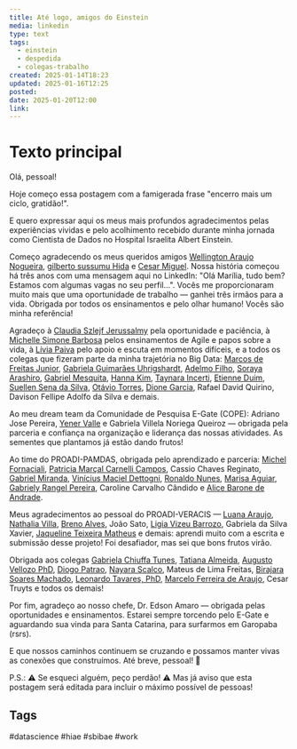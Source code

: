 ```yaml
---
title: Até logo, amigos do Einstein
media: linkedin
type: text
tags:
  - einstein
  - despedida
  - colegas-trabalho
created: 2025-01-14T18:23
updated: 2025-01-16T12:25
posted: 
date: 2025-01-20T12:00
link: 
---
```


# Texto principal

Olá, pessoal!

Hoje começo essa postagem com a famigerada frase "encerro mais um ciclo, gratidão!".

E quero expressar aqui os meus mais profundos agradecimentos pelas experiências vividas e pelo acolhimento recebido durante minha jornada como Cientista de Dados no Hospital Israelita Albert Einstein.

Começo agradecendo os meus queridos amigos [Wellington Araujo Nogueira](https://www.linkedin.com/feed/#), [gilberto sussumu Hida](https://www.linkedin.com/feed/#) e [Cesar Miguel](https://www.linkedin.com/feed/#). Nossa história começou há três anos com uma mensagem aqui no LinkedIn: "Olá Marília, tudo bem? Estamos com algumas vagas no seu perfil...". Vocês me proporcionaram muito mais que uma oportunidade de trabalho — ganhei três irmãos para a vida. Obrigada por todos os ensinamentos e pelo olhar humano! Vocês são minha referência!

Agradeço à [Claudia Szlejf Jerussalmy](https://www.linkedin.com/feed/#) pela oportunidade e paciência, à [Michelle Simone Barbosa](https://www.linkedin.com/feed/#) pelos ensinamentos de Agile e papos sobre a vida, à [Lívia Paiva](https://www.linkedin.com/feed/#) pelo apoio e escuta em momentos difíceis, e a todos os colegas que fizeram parte da minha trajetória no Big Data: [Marcos de Freitas Junior](https://www.linkedin.com/feed/#), [Gabriela Guimarães Uhrigshardt](https://www.linkedin.com/feed/#), [Adelmo Filho](https://www.linkedin.com/feed/#), [Soraya Arashiro](https://www.linkedin.com/feed/#), [Gabriel Mesquita](https://www.linkedin.com/feed/#), [Hanna Kim](https://www.linkedin.com/feed/#), [Taynara Incerti](https://www.linkedin.com/feed/#), [Etienne Duim](https://www.linkedin.com/feed/#), [Suellen Sena da Silva](https://www.linkedin.com/feed/#), [Otávio Torres](https://www.linkedin.com/feed/#), [Dione Garcia](https://www.linkedin.com/feed/#), Rafael David Quirino, Davison Fellipe Adolfo da Silva e demais.

  

Ao meu dream team da Comunidade de Pesquisa E-Gate (COPE): Adriano Jose Pereira, [Yener Valle](https://www.linkedin.com/feed/#) e Gabriela Villela Noriega Queiroz — obrigada pela parceria e confiança na organização e liderança das nossas atividades. As sementes que plantamos já estão dando frutos!

Ao time do PROADI-PAMDAS, obrigada pelo aprendizado e parceria: [Michel Fornaciali](https://www.linkedin.com/feed/#), [Patricia Marçal Carnelli Campos](https://www.linkedin.com/feed/#), Cassio Chaves Reginato, [Gabriel Miranda](https://www.linkedin.com/feed/#), [Vinícius Maciel Dettogni](https://www.linkedin.com/feed/#), [Ronaldo Nunes](https://www.linkedin.com/feed/#), [Marisa Aguiar](https://www.linkedin.com/feed/#), [Gabriely Rangel Pereira](https://www.linkedin.com/feed/#), Caroline Carvalho Cândido e [Alice Barone de Andrade](https://www.linkedin.com/feed/#).

Meus agradecimentos ao pessoal do PROADI-VERACIS — [Luana Araujo](https://www.linkedin.com/feed/#), [Nathalia Villa](https://www.linkedin.com/feed/#), [Breno Alves](https://www.linkedin.com/feed/#), João Sato, [Ligia Vizeu Barrozo](https://www.linkedin.com/feed/#), Gabriela da Silva Xavier, [Jaqueline Teixeira Matheus](https://www.linkedin.com/feed/#) e demais: aprendi muito com a escrita e submissão desse projeto! Foi desafiador, mas sei que bons frutos virão.

Obrigada aos colegas [Gabriela Chiuffa Tunes](https://www.linkedin.com/feed/#), [Tatiana Almeida](https://www.linkedin.com/feed/#), [Augusto Vellozo PhD](https://www.linkedin.com/feed/#), [Diogo Patrao](https://www.linkedin.com/feed/#), [Nayara Scalco](https://www.linkedin.com/feed/#), Mateus de Lima Freitas, [Birajara Soares Machado](https://www.linkedin.com/feed/#), [Leonardo Tavares, PhD](https://www.linkedin.com/feed/#), [Marcelo Ferreira de Araujo](https://www.linkedin.com/feed/#), Cesar Truyts e todos os demais!

Por fim, agradeço ao nosso chefe, Dr. Edson Amaro — obrigada pelas oportunidades e ensinamentos. Estarei sempre torcendo pelo E-Gate e aguardando sua vinda para Santa Catarina, para surfarmos em Garopaba (rsrs).

E que nossos caminhos continuem se cruzando e possamos manter vivas as conexões que construímos. Até breve, pessoal! 🌟

  
P.S.:
⚠️ Se esqueci alguém, peço perdão!
⚠️ Mas já aviso que esta postagem será editada para incluir o máximo possível de pessoas!

## Tags

\#datascience \#hiae \#sbibae \#work 